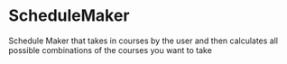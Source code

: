 # ScheduleMaker
Schedule Maker that takes in courses by the user and then calculates all possible combinations of the courses you want to take
